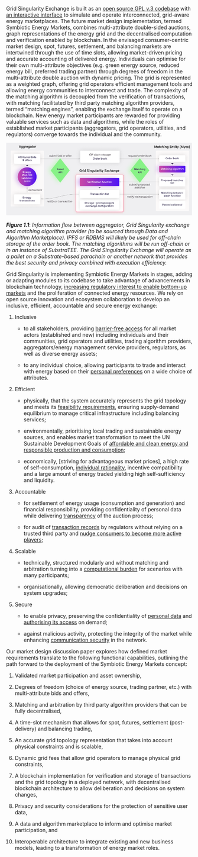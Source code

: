 Grid Singularity Exchange is built as an [open source GPL v.3 codebase](https://github.com/gridsingularity/gsy-e) with [an interactive interface](https://map.gridsingularity.com/singularity-map) to simulate and operate interconnected, grid-aware energy marketplaces. The future market design implementation, termed Symbiotic Energy Markets, combines multi-attribute double-sided auctions, graph representations of the energy grid and the decentralised computation and verification enabled by blockchain. In the envisaged consumer-centric market design, spot, futures, settlement, and balancing markets are intertwined through the use of time slots, allowing market-driven pricing and accurate accounting of delivered energy. Individuals can optimise for their own multi-attribute objectives (e.g. green energy source, reduced energy bill, preferred trading partner) through degrees of freedom in the multi-attribute double auction with dynamic pricing. The grid is represented as a weighted graph, offering grid operators efficient management tools and allowing energy communities to interconnect and trade. The complexity of the matching algorithm is decoupled from the verification of transactions, with matching facilitated by third party matching algorithm providers, termed “matching engines”, enabling the exchange itself to operate on a blockchain. New energy market participants are rewarded for providing valuable services such as data and algorithms, while the roles of established market participants (aggregators, grid operators, utilities, and regulators) converge towards the individual and the community.

![alt_text](img/development-path.png)

***Figure 1.1***: *Information flow between aggregator, Grid Singularity exchange and matching algorithm provider (to be sourced through Data and Algorithm Marketplace). IPFS or RDBMS will likely be used for off-chain storage of the order book. The matching algorithms will be run off-chain or in an instance of SubstraTEE. The Grid Singularity Exchange will operate as a pallet on a Substrate-based parachain or another network that provides the best security and privacy combined with execution efficiency.*

Grid Singularity is implementing Symbiotic Energy Markets in stages, adding or adapting modules to its codebase to take advantage of advancements in blockchain technology, [increasing regulatory interest to enable bottom-up markets](https://gridsingularity.medium.com/energy-communities-a-game-changer-for-the-european-electricity-grid-fd588a3063b0) and the proliferation of connected energy resources. We rely on open source innovation and ecosystem collaboration to develop an inclusive, efficient, accountable and secure energy exchange:

1. Inclusive

      - to all stakeholders, providing [barrier-free access](https://arxiv.org/pdf/2003.07940.pdf) for all market actors (established and new) including individuals and their communities, grid operators and utilities, trading algorithm providers, aggregators/energy management service providers, regulators, as well as diverse energy assets;

      - to any individual choice, allowing participants to trade and interact with energy based on their [personal preferences](https://arxiv.org/pdf/2003.07940.pdf) on a wide choice of attributes.

2. Efficient

      - physically, that the system accurately represents the grid topology and meets its [feasibility requirements](https://www.researchgate.net/publication/336868492_Safe_and_Private_Forward-Trading_Platform_for_Transactive_Microgrids), ensuring supply-demand equilibrium to manage critical infrastructure including balancing services;

      - environmentally, prioritising local trading and sustainable energy sources, and enables market transformation to meet the UN Sustainable Development Goals of [affordable and clean energy and responsible production and consumption](https://sdgs.un.org/goals);

      - economically, [striving for advantageous market prices], a high rate of self-consumption, [individual rationality](https://www.academia.edu/34175250/A_systematic_study_of_double_auction_mechanisms_in_cloud_computing), incentive compatibility and a large amount of energy traded yielding high self-sufficiency and liquidity.

3. Accountable

      - for settlement of energy usage (consumption and generation) and financial responsibility, providing confidentiality of personal data while delivering [transparency](https://arxiv.org/abs/1905.07940) of the auction process;

      - for audit of [transaction records](https://arxiv.org/pdf/2001.06882.pdf) by regulators without relying on a trusted third party and [nudge consumers to become more active players](https://www.beuc.eu/publications/beuc-x-2017-062_mst_energy_markets_of_the_future_-_how_the_eus_energy_transition_should_work_for_consumers.pdf);

4. Scalable

      - technically, structured modularly and without matching and arbitration turning into a [computational burden](https://www.sciencedirect.com/science/article/pii/S1364032119300462) for scenarios with many participants;

      - organisationally, allowing democratic deliberation and decisions on system upgrades;

5. Secure

      - to enable privacy, preserving the confidentiality of [personal data](https://arxiv.org/abs/1905.07940) and [authorising its access](https://aioti.eu/wp-content/uploads/2021/03/Open-Energy-Marketplaces-Evolution-Published.pdf) on demand;

      - against malicious activity, protecting the integrity of the market while enhancing [communication security](https://arxiv.org/pdf/1809.02609.pdf) in the network.

Our market design discussion paper explores how defined market requirements translate to the following functional capabilities, outlining the path forward to the deployment of the Symbiotic Energy Markets concept:

1. Validated market participation and asset ownership,

2. Degrees of freedom (choice of energy source, trading partner, etc.) with multi-attribute bids and offers,

3. Matching and arbitration by third party algorithm providers that can be fully decentralised,

4. A time-slot mechanism that allows for spot, futures, settlement (post-delivery) and balancing trading,

5. An accurate grid topology representation that takes into account physical constraints and is scalable,

6. Dynamic grid fees that allow grid operators to manage physical grid constraints,

7. A blockchain implementation for verification and storage of transactions and the grid topology in a deployed network, with decentralised blockchain architecture to allow deliberation and decisions on system changes,

8. Privacy and security considerations for the protection of sensitive user data,

9. A data and algorithm marketplace to inform and optimise market participation, and

10. Interoperable architecture to integrate existing and new business models, leading to a transformation of energy market roles.
